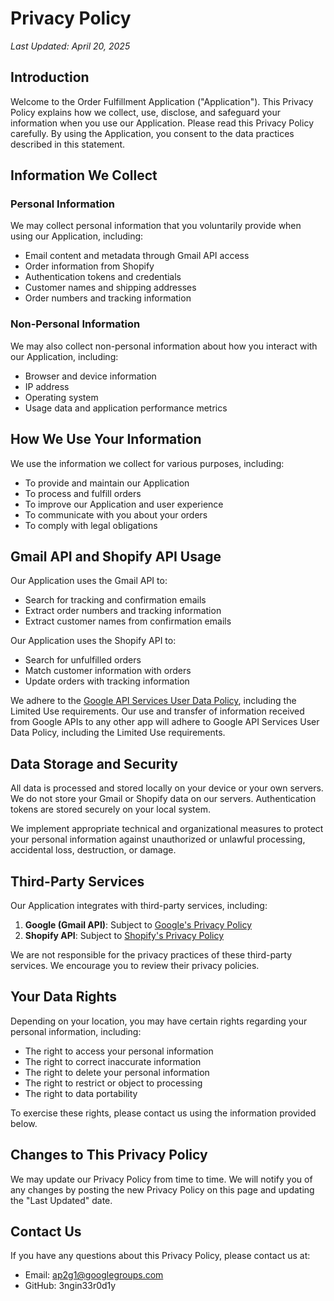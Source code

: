 # Privacy Policy

*Last Updated: April 20, 2025*

## Introduction

Welcome to the Order Fulfillment Application ("Application"). This Privacy Policy explains how we collect, use, disclose, and safeguard your information when you use our Application. Please read this Privacy Policy carefully. By using the Application, you consent to the data practices described in this statement.

## Information We Collect

### Personal Information

We may collect personal information that you voluntarily provide when using our Application, including:

- Email content and metadata through Gmail API access
- Order information from Shopify
- Authentication tokens and credentials
- Customer names and shipping addresses
- Order numbers and tracking information

### Non-Personal Information

We may also collect non-personal information about how you interact with our Application, including:

- Browser and device information
- IP address
- Operating system
- Usage data and application performance metrics

## How We Use Your Information

We use the information we collect for various purposes, including:

- To provide and maintain our Application
- To process and fulfill orders
- To improve our Application and user experience
- To communicate with you about your orders
- To comply with legal obligations

## Gmail API and Shopify API Usage

Our Application uses the Gmail API to:
- Search for tracking and confirmation emails
- Extract order numbers and tracking information
- Extract customer names from confirmation emails

Our Application uses the Shopify API to:
- Search for unfulfilled orders
- Match customer information with orders
- Update orders with tracking information

We adhere to the [Google API Services User Data Policy](https://developers.google.com/terms/api-services-user-data-policy), including the Limited Use requirements. Our use and transfer of information received from Google APIs to any other app will adhere to Google API Services User Data Policy, including the Limited Use requirements.

## Data Storage and Security

All data is processed and stored locally on your device or your own servers. We do not store your Gmail or Shopify data on our servers. Authentication tokens are stored securely on your local system.

We implement appropriate technical and organizational measures to protect your personal information against unauthorized or unlawful processing, accidental loss, destruction, or damage.

## Third-Party Services

Our Application integrates with third-party services, including:

1. **Google (Gmail API)**: Subject to [Google's Privacy Policy](https://policies.google.com/privacy)
2. **Shopify API**: Subject to [Shopify's Privacy Policy](https://www.shopify.com/legal/privacy)

We are not responsible for the privacy practices of these third-party services. We encourage you to review their privacy policies.

## Your Data Rights

Depending on your location, you may have certain rights regarding your personal information, including:

- The right to access your personal information
- The right to correct inaccurate information
- The right to delete your personal information
- The right to restrict or object to processing
- The right to data portability

To exercise these rights, please contact us using the information provided below.

## Changes to This Privacy Policy

We may update our Privacy Policy from time to time. We will notify you of any changes by posting the new Privacy Policy on this page and updating the "Last Updated" date.

## Contact Us

If you have any questions about this Privacy Policy, please contact us at:

- Email: ap2g1@googlegroups.com
- GitHub: 3ngin33r0d1y
